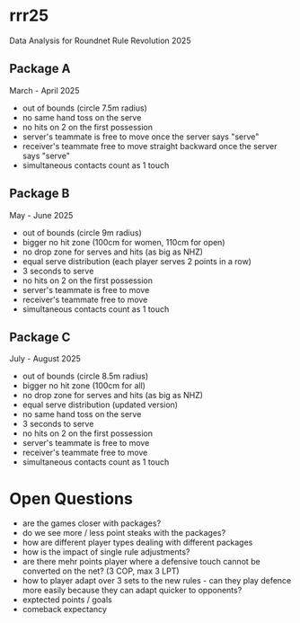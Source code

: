 # rrr25
Data Analysis for Roundnet Rule Revolution 2025

## Package A

March - April 2025
- out of bounds (circle 7.5m radius)
- no same hand toss on the serve
- no hits on 2 on the first possession
- server's teammate is free to move once the server says "serve"
- receiver's teammate free to move straight backward once the server says "serve"
- simultaneous contacts count as 1 touch

## Package B

May - June 2025
- out of bounds (circle 9m radius)
- bigger no hit zone (100cm for women, 110cm for open)
- no drop zone for serves and hits (as big as NHZ)
- equal serve distribution (each player serves 2 points in a row)
- 3 seconds to serve
- no hits on 2 on the first possession
- server's teammate is free to move
- receiver's teammate free to move
- simultaneous contacts count as 1 touch

## Package C

July - August 2025
- out of bounds (circle 8.5m radius)
- bigger no hit zone (100cm for all)
- no drop zone for serves and hits (as big as NHZ)
- equal serve distribution (updated version)
- no same hand toss on the serve
- 3 seconds to serve
- no hits on 2 on the first possession
- server's teammate is free to move
- receiver's teammate free to move
- simultaneous contacts count as 1 touch

# Open Questions

- are the games closer with packages?
- do we see more / less point steaks with the packages?
- how are different player types dealing with different packages
- how is the impact of single rule adjustments?
- are there mehr points player where a defensive touch cannot be converted on the net? (3 COP, max 3 LPT)
- how to player adapt over 3 sets to the new rules - can they play defence more easily because they can adapt quicker to opponents?
- exptected points / goals
- comeback expectancy
